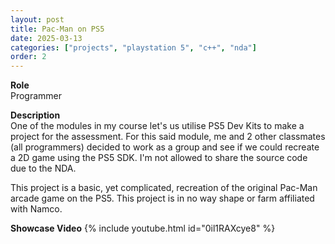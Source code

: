 ```yaml
---
layout: post
title: Pac-Man on PS5
date: 2025-03-13
categories: ["projects", "playstation 5", "c++", "nda"]
order: 2
---
```


**Role**
<br> Programmer

**Description**
<br>
​One of the modules in my course let's us utilise PS5 Dev Kits to make a project
for the assessment. For this said module, me and 2 other classmates (all programmers)
decided to work as a group and see if we could recreate a 2D game using the PS5 SDK. 
I'm not allowed to share the source code due to the NDA.​

This project is a basic, yet complicated, recreation of the original Pac-Man arcade
game on the PS5. This project is in no way shape or farm affiliated with Namco.

**Showcase Video**
{% include youtube.html id="0il1RAXcye8" %}